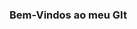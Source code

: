 ### Bem-Vindos ao meu GIt



<div>
    <!-- Stats Card -->
    <img height="180em" width="400em" src="https://github-readme-stats.vercel.app/api?username=maarcos01&show_icons=true&theme=midnight-purple&include_all_commits=true&count_private=true%22/%3E <br>
    <!-- Language Card -->
    <img height="180em" width="400em" src="https://github-readme-stats.vercel.app/api/top-langs/?username=maarcos01&layout=compact&langs_count=7&theme=midnight-purple%22/%3E
</div>
